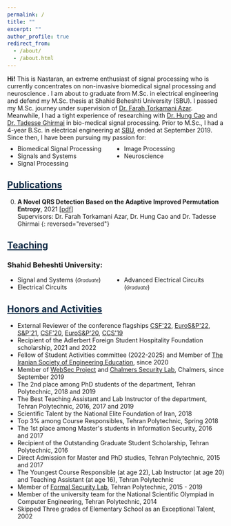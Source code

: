 ```yaml
---
permalink: /
title: ""
excerpt: ""
author_profile: true
redirect_from: 
  - /about/
  - /about.html
---
```


<style>
.farsi{ font-family:PERSWEB; font-weight: bold; font-size:11pt;}
.header-color {color:#0f2b46;}
.twocol{ columns: 2}
</style>

**Hi!** This is Nastaran, an extreme enthusiast of signal processing who is currently concentrates on non-invasive biomedical signal processing and neuroscience . 
I am about to graduate from M.Sc. in electrical engineering and defend my M.Sc. thesis at Shahid Beheshti University (SBU). 
I passed my M.Sc. journey under supervision of [Dr. Farah Torkamani Azar](https://ece.sbu.ac.ir/~f-torkamani). Meanwhile, 
I had a tight experience of researching with [Dr. Hung Cao](https://engineering.uci.edu/users/hung-cao) and
[Dr. Tadesse Ghirmai](https://www.uwb.edu/engineering-math/faculty/electrical-engineering/tghirmai) in bio-medical signal processing.
Prior to M.Sc., I had a 4-year B.Sc. in electrical engineering at [SBU](https://www.sbu.ac.ir/), ended at September 2019.
Since then, I have been pursuing my passion for:

<ul class='twocol' style="margin-top: -1%;" markdown='1'>
<li> Biomedical Signal Processing</li>
<li> Signals and Systems</li>
<li> Signal Processing</li>
<li> Image Processing</li>
<li> Neuroscience</li>
</ul>

<p id="fullname" style="display: none;"><sup>#
my full name is <i>Nastaran Mansourian</i> (in Persian: <span class='farsi'>نسترن منصوریان</span>), and here is my voice pronouncing my name:  
<span><audio id="player" src="files/my-name.wav"></audio>
<img src="/images/speaker.png" style="width:20px; cursor:pointer;" onclick="document.getElementById('player').play()"></span></sup></p>

<script>
function toggle_visibility(id) {
       var e = document.getElementById(id);
       if(e.style.display == 'block')
          e.style.display = 'none';
       else
          e.style.display = 'block';
    }
</script>

<a href="/publications" class='header-color'>Publications</a>
----
0. **A Novel QRS Detection Based on the Adaptive Improved Permutation Entropy**, 2021 [[pdf](papers/#)]
<br>Supervisors: Dr. Farah Torkamani Azar, Dr. Hung Cao and Dr. Tadesse Ghirmai
{: reversed="reversed"}



<a href="/teaching"  class='header-color'>Teaching</a>
----
### Shahid Beheshti University:
<ul class='twocol' markdown='1'>
<li>Signal and Systems (<i style='font-size: 0.8em;'>Graduate</i>)</li>
<li>Electrical Circuits</li>
<li>Advanced Electrical Circuits (<i style='font-size: 0.8em;'>Graduate</i>)</li>
</ul>


<a href="/honors" class='header-color'>Honors and Activities</a>
----
- External Reviewer of the conference flagships <a href="https://www.ieee-security.org/TC/CSF2022/">CSF'22</a>, <a href="http://www.ieee-security.org/TC/EuroSP2022/">EuroS&P'22</a>, <a href="https://www.ieee-security.org/TC/SP2021/">S&P'21</a>, <a href="https://www.ieee-security.org/TC/CSF2020/">CSF'20</a>, <a href="http://www.ieee-security.org/TC/EuroSP2020/">EuroS&P'20</a>, <a href="https://www.sigsac.org/ccs/CCS2019/">CCS'19</a>
- Recipient of the Adlerbert Foreign Student Hospitality Foundation scholarship, 2021 and 2022
- Fellow of Student Activities committee (2022-2025) and Member of <a href="https://www.isee.ir/en">The Iranian Society of Engineering Education</a>, since 2020
- Member of <a href="https://www.cse.chalmers.se/research/group/security/websec/">WebSec Project</a> and <a href="https://www.cse.chalmers.se/research/group/security/people/">Chalmers Security Lab</a>, Chalmers, since September 2019
- The 2nd place among PhD students of the department, Tehran Polytechnic, 2018 and 2019
- The Best Teaching Assistant and Lab Instructor of the department, Tehran Polytechnic, 2016, 2017 and 2019
- Scientific Talent by the National Elite Foundation of Iran, 2018
- Top 3% among Course Responsibles, Tehran Polytechnic, Spring 2018
- The 1st place among Master's students in Information Security, 2016 and 2017
- Recipient of the Outstanding Graduate Student Scholarship, Tehran Polytechnic, 2016
- Direct Admission for Master and PhD studies, Tehran Polytechnic, 2015 and 2017
- The Youngest Course Responsible (at age 22), Lab Instructor (at age 20) and
Teaching Assistant (at age 16), Tehran Polytechnic 
- Member of <a href="http://ceit.aut.ac.ir/formalsecurity/people.html">Formal Security Lab</a>, Tehran Polytechnic, 2015 - 2019
- Member of the university team for the National Scientific Olympiad in Computer Engineering, Tehran Polytechnic, 2014
- Skipped Three grades of Elementary School as an Exceptional Talent, 2002




